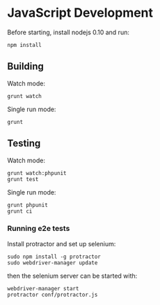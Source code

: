 # JavaScript Development
Before starting, install nodejs 0.10 and run:

	npm install

## Building
Watch mode:

	grunt watch

Single run mode:

	grunt

## Testing
Watch mode:

	grunt watch:phpunit
	grunt test

Single run mode:

	grunt phpunit
	grunt ci

### Running e2e tests
Install protractor and set up selenium:

	sudo npm install -g protractor
	sudo webdriver-manager update

then the selenium server can be started with:

	webdriver-manager start
	protractor conf/protractor.js



